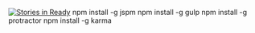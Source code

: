 [![Stories in Ready](https://badge.waffle.io/djindjic/fatburnhub.png?label=ready&title=Ready)](https://waffle.io/djindjic/fatburnhub)
npm install -g jspm
npm install -g gulp
npm install -g protractor
npm install -g karma
